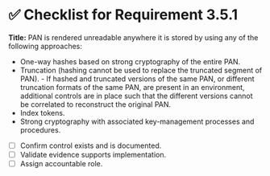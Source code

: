 # ✅ Checklist for Requirement 3.5.1

**Title:** PAN is rendered unreadable anywhere it is stored by using any of the following approaches:
- One-way hashes based on strong cryptography of the entire PAN. 
- Truncation (hashing cannot be used to replace the truncated segment of PAN). - If hashed and truncated versions of the same PAN, or different truncation formats of the same PAN, are present in an environment, additional controls are in place such that the different versions cannot be correlated to reconstruct the original PAN. 
- Index tokens. 
- Strong cryptography with associated key-management processes and procedures.

- [ ] Confirm control exists and is documented.
- [ ] Validate evidence supports implementation.
- [ ] Assign accountable role.
